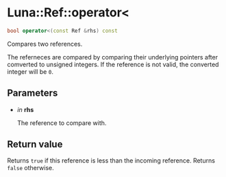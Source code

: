# Luna::Ref::operator<

```c++
bool operator<(const Ref &rhs) const
```

Compares two references. 

The referneces are compared by comparing their underlying pointers after comverted to unsigned integers. If the reference is not valid, the converted integer will be `0`. 

## Parameters
* *in* **rhs**

    The reference to compare with. 

## Return value
Returns `true` if this reference is less than the incoming reference. Returns `false` otherwise. 

